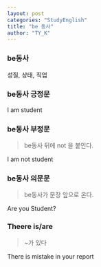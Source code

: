 ```yaml
---
layout: post
categories: "StudyEnglish"
title: "be 동사"
author: "TY_K"
---
```


### be동사
성질, 상태, 직업

### be동사 긍정문
I am student

### be동사 부정문
> be동사 뒤에 not 을 붙인다.

I am not student

### be동사 의문문
> be동사가 문장 앞으로 온다.

Are you Student?

### Theere is/are
> ~가 있다 

There is mistake in your report


